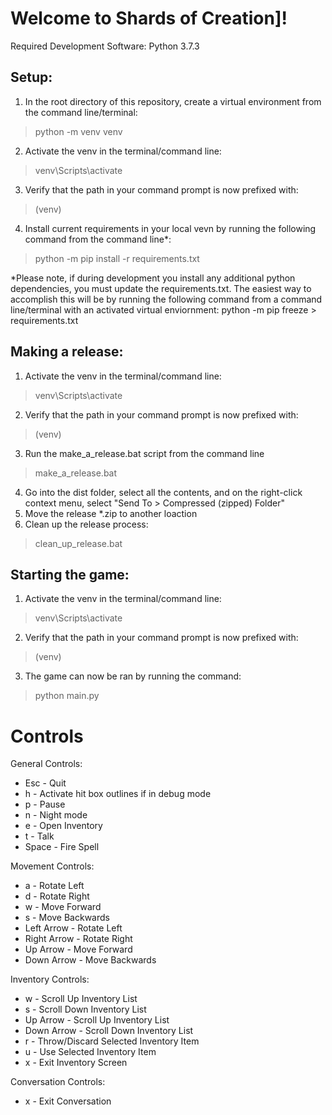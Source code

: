 # Welcome to Shards of Creation]!

Required Development Software: Python 3.7.3

## Setup:
1. In the root directory of this repository, create a virtual environment from the command line/terminal:
> python -m venv venv
2. Activate the venv in the terminal/command line:
> venv\Scripts\activate
3. Verify that the path in your command prompt is now prefixed with:
> (venv)
4. Install current requirements in your local vevn by running the following command from the command line*:
> python -m pip install -r requirements.txt

\*Please note, if during development you install any additional python dependencies, you must update the requirements.txt. The easiest way to accomplish this will be by running the following command from a command line/terminal with an activated virtual enviornment:
python -m pip freeze > requirements.txt

## Making a release:
1. Activate the venv in the terminal/command line:
> venv\Scripts\activate
2. Verify that the path in your command prompt is now prefixed with:
> (venv)
3. Run the make_a_release.bat script from the command line
> make_a_release.bat
4. Go into the dist folder, select all the contents, and on the right-click context menu, select "Send To > Compressed (zipped) Folder"
4. Move the release *.zip to another loaction
5. Clean up the release process:
> clean_up_release.bat

## Starting the game:
1. Activate the venv in the terminal/command line:
> venv\Scripts\activate
2. Verify that the path in your command prompt is now prefixed with:
> (venv)
3. The game can now be ran by running the command:
> python main.py

# Controls

General Controls:
* Esc         - Quit
* h           - Activate hit box outlines if in debug mode
* p           - Pause
* n           - Night mode
* e           - Open Inventory
* t           - Talk
* Space       - Fire Spell

Movement Controls:
* a           - Rotate Left
* d           - Rotate Right
* w           - Move Forward
* s           - Move Backwards
* Left Arrow  - Rotate Left
* Right Arrow - Rotate Right
* Up Arrow    - Move Forward
* Down Arrow  - Move Backwards

Inventory Controls:
* w           - Scroll Up Inventory List
* s           - Scroll Down Inventory List
* Up Arrow    - Scroll Up Inventory List
* Down Arrow  - Scroll Down Inventory List
* r           - Throw/Discard Selected Inventory Item
* u           - Use Selected Inventory Item
* x           - Exit Inventory Screen

Conversation Controls:
* x           - Exit Conversation